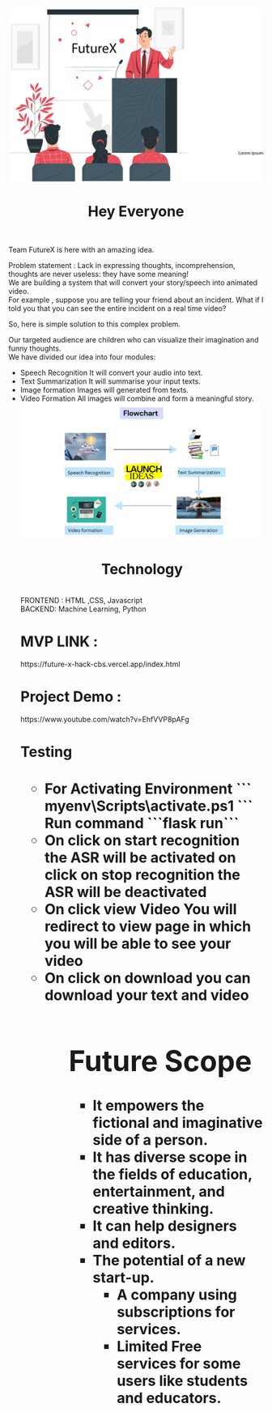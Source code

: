 <img src="https://github.com/mansi-garg-12/FutureX-HackCBS/blob/main/FUTUREX.png">
<h1 align=center>Hey Everyone</h1><br>

Team FutureX is here with an amazing idea.<br>

Problem statement : Lack in expressing thoughts, incomprehension, thoughts are never useless: they have some meaning!<br>
We are building a system that will convert your story/speech into animated video.<br>
For example , suppose you are telling your friend about an incident. What if I told you that you can see the entire incident on a real time video?<br>

So, here is simple solution to this complex problem.<br>


Our targeted audience are children who can visualize their imagination and funny thoughts.<br>
We have divided our idea into four modules:<br>
<ul>
<li>
Speech Recognition
It will convert your audio into text.
</li>
<li>
Text Summarization
It will summarise your input texts.
</li>
<li>
Image formation
Images will generated from texts.
</li>
<li>
Video Formation
All images will combine and form a meaningful story.
</li>
<img src="https://github.com/mansi-garg-12/FutureX-HackCBS/blob/main/flowchart.png">
<h1 align=center>Technology</h1><br>
FRONTEND : HTML ,CSS, Javascript<br>
BACKEND: Machine Learning, Python<br>

<h1>MVP LINK : </h1> https://future-x-hack-cbs.vercel.app/index.html <br>
<h1>Project Demo :</h1>  https://www.youtube.com/watch?v=EhfVVP8pAFg
<h1>Testing<h1>
<ul>
<li>
For Activating Environment ``` myenv\Scripts\activate.ps1 ```
Run command ```flask run```
</li>
<li>
On click on start recognition the ASR will be activated
on click on stop recognition the ASR will be deactivated
</li>
<li>
On click view Video You will redirect to view page in which you will be able to see your video
</li>
<li>
On click on download you can download your text and video
</li>
<ul>


<h1>Future Scope</h1>
<ul>
<li>
It empowers the fictional and imaginative side of a person.
</li>
<li>
It has diverse scope in the fields of education, entertainment, and creative thinking.
</li>
<li>
It can help designers and editors.
</li>
<li>
The potential of a new start-up.
<ul>
<li>
A company using subscriptions for services.
</li>
<li>
Limited Free services for some users like  students and educators.
</li>
</li>
<ul>





